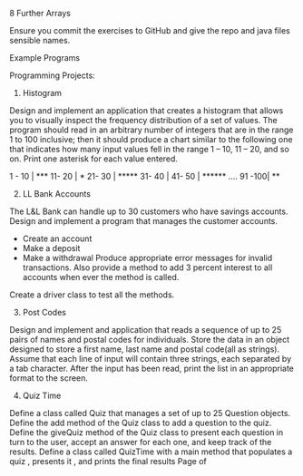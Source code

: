 ﻿8 Further Arrays


Ensure you commit the exercises to GitHub and give the repo and java files sensible names.


Example Programs


Programming Projects:
1) Histogram 


Design and implement an application that creates a histogram that allows you to visually inspect the frequency distribution of a set of values. The program should read in an arbitrary number of integers that are in the range 1 to 100 inclusive; then it should produce a chart similar to the following one that indicates how many input values fell in the range 1 – 10, 11 – 20, and so on. Print one asterisk for each value entered.


1  - 10  | ***
11- 20  | *
21- 30  | *****
31- 40  |
41- 50  | ******
….
91 -100| **


2) LL Bank Accounts 


The L&L Bank can handle up to 30 customers who have savings accounts. Design and implement a program that manages the customer accounts. 
* Create an account
* Make a deposit
* Make a withdrawal
Produce appropriate error messages for invalid transactions. Also provide a method to add 3 percent interest to all accounts when ever the method is called.


Create a driver class to test all the methods.


3) Post Codes 


Design and implement and application that reads a sequence of up to 25 pairs of names and postal codes for individuals. Store the data in an object designed to store a first name, last name and postal code(all as strings). Assume that each line of input will contain three strings, each separated by a tab character. After the input has been read, print the list in an appropriate format to the screen.


4) Quiz Time 


Define a class called Quiz that manages a set of up to 25 Question objects. Define the add method of the Quiz class to add a question to the quiz. Define the giveQuiz method of the Quiz class to present each question in turn to the user, accept an answer for each one, and keep track of the results. Define a class called QuizTime with a main method that populates a quiz , presents it , and prints the final results
Page  of